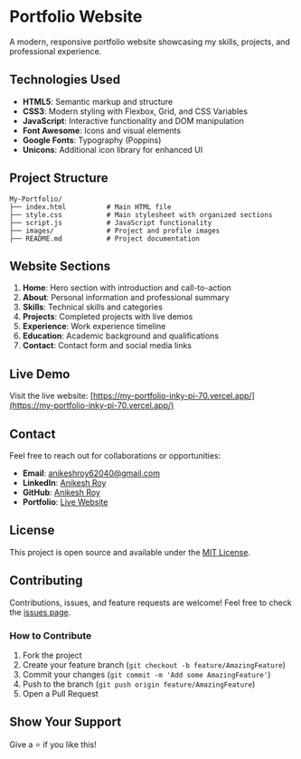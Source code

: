 # Portfolio Website

A modern, responsive portfolio website showcasing my skills, projects, and professional experience.

## Technologies Used

- **HTML5**: Semantic markup and structure
- **CSS3**: Modern styling with Flexbox, Grid, and CSS Variables
- **JavaScript**: Interactive functionality and DOM manipulation
- **Font Awesome**: Icons and visual elements
- **Google Fonts**: Typography (Poppins)
- **Unicons**: Additional icon library for enhanced UI


## Project Structure

```
My-Portfolio/
├── index.html          # Main HTML file
├── style.css           # Main stylesheet with organized sections
├── script.js           # JavaScript functionality
├── images/             # Project and profile images
├── README.md           # Project documentation
```


## Website Sections

1. **Home**: Hero section with introduction and call-to-action
2. **About**: Personal information and professional summary
3. **Skills**: Technical skills and categories
4. **Projects**: Completed projects with live demos
5. **Experience**: Work experience timeline
6. **Education**: Academic background and qualifications
7. **Contact**: Contact form and social media links


## Live Demo

Visit the live website: [https://my-portfolio-inky-pi-70.vercel.app/](https://my-portfolio-inky-pi-70.vercel.app/)

## Contact

Feel free to reach out for collaborations or opportunities:

- **Email**: anikeshroy62040@gmail.com
- **LinkedIn**: [Anikesh Roy](https://www.linkedin.com/in/anikesh-roy/)
- **GitHub**: [Anikesh Roy](https://github.com/Anikeshroy)
- **Portfolio**: [Live Website](https://my-portfolio-inky-pi-70.vercel.app/)

## License

This project is open source and available under the [MIT License](LICENSE).

## Contributing

Contributions, issues, and feature requests are welcome! Feel free to check the [issues page](https://github.com/Anikeshroy/My-Portfolio/issues).

### How to Contribute

1. Fork the project
2. Create your feature branch (`git checkout -b feature/AmazingFeature`)
3. Commit your changes (`git commit -m 'Add some AmazingFeature'`)
4. Push to the branch (`git push origin feature/AmazingFeature`)
5. Open a Pull Request


## Show Your Support

Give a ⭐️ if you like this!
